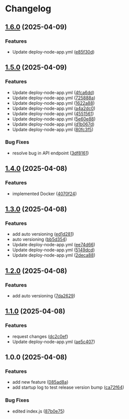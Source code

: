 # Changelog

## [1.6.0](https://github.com/Darsh76/my-node-app/compare/v1.5.0...v1.6.0) (2025-04-09)


### Features

* Update deploy-node-app.yml ([e85f30d](https://github.com/Darsh76/my-node-app/commit/e85f30d71ebda54b228170799d3eea42a4eb8e72))

## [1.5.0](https://github.com/Darsh76/my-node-app/compare/v1.4.0...v1.5.0) (2025-04-09)


### Features

* Update deploy-node-app.yml ([4fca6dd](https://github.com/Darsh76/my-node-app/commit/4fca6dde3abbbdbfc2c73549cc7437bd8b39a388))
* Update deploy-node-app.yml ([725888a](https://github.com/Darsh76/my-node-app/commit/725888aedb705e5d268dff92efbefcae3853f5ac))
* Update deploy-node-app.yml ([1622a88](https://github.com/Darsh76/my-node-app/commit/1622a883185a322c0efe41ea4e6ba41ee86f7572))
* Update deploy-node-app.yml ([a4a2dc0](https://github.com/Darsh76/my-node-app/commit/a4a2dc0ec05a6088e3be80d8ae215189eddffe81))
* Update deploy-node-app.yml ([4551561](https://github.com/Darsh76/my-node-app/commit/45515618d1f43efe2850164bead0cf9939d3b1ec))
* Update deploy-node-app.yml ([5e60e88](https://github.com/Darsh76/my-node-app/commit/5e60e8839848f2702090d6f2ef56ab8a0abcef2e))
* Update deploy-node-app.yml ([d1b067d](https://github.com/Darsh76/my-node-app/commit/d1b067da5a380cdeaf1a39ed1487c34c897547c3))
* Update deploy-node-app.yml ([80fc3f5](https://github.com/Darsh76/my-node-app/commit/80fc3f54f095ed1a429fc3276b584d495a14cc1d))


### Bug Fixes

* resolve bug in API endpoint ([3df8161](https://github.com/Darsh76/my-node-app/commit/3df81610bb167e9336c6c60c15f34a6b68baa20d))

## [1.4.0](https://github.com/Darsh76/my-node-app/compare/v1.3.0...v1.4.0) (2025-04-08)


### Features

* implemented Docker ([4070f24](https://github.com/Darsh76/my-node-app/commit/4070f245d28cd79025cc92d712897a0231da4274))

## [1.3.0](https://github.com/Darsh76/my-node-app/compare/v1.2.0...v1.3.0) (2025-04-08)


### Features

* add auto versioning ([ed1d281](https://github.com/Darsh76/my-node-app/commit/ed1d281c44a11d78625a95427092931254c0e1eb))
* auto versioning ([bb5d354](https://github.com/Darsh76/my-node-app/commit/bb5d354bd6196e887f0e03ae7cfa2489c74cec51))
* Update deploy-node-app.yml ([ee74d66](https://github.com/Darsh76/my-node-app/commit/ee74d66e032b5ed03b3e04bd2076174c898ccb4f))
* Update deploy-node-app.yml ([5149dcd](https://github.com/Darsh76/my-node-app/commit/5149dcd70b6ef5ac4c937e56e899b47e297dfc4b))
* Update deploy-node-app.yml ([2deca88](https://github.com/Darsh76/my-node-app/commit/2deca88c8fc674f1b49bf44464a18ef24a4992ec))

## [1.2.0](https://github.com/Darsh76/my-node-app/compare/v1.1.0...v1.2.0) (2025-04-08)


### Features

* add auto versioning ([7da2629](https://github.com/Darsh76/my-node-app/commit/7da2629bfa7967b0182efe3d7b1a259744ef3c9c))

## [1.1.0](https://github.com/Darsh76/my-node-app/compare/v1.0.0...v1.1.0) (2025-04-08)


### Features

* request changes ([dc2c0ef](https://github.com/Darsh76/my-node-app/commit/dc2c0ef6bbe28a31753a145f83f87797f0030b43))
* Update deploy-node-app.yml ([ae5c407](https://github.com/Darsh76/my-node-app/commit/ae5c40712821324549d1cf5d02cb3c17b32f29ae))

## 1.0.0 (2025-04-08)


### Features

* add new feature ([085ad8a](https://github.com/Darsh76/my-node-app/commit/085ad8ab828dbc914fef505d59c1b423a48ff298))
* add startup log to test release version bump ([ca72f64](https://github.com/Darsh76/my-node-app/commit/ca72f64d2949d8030155350197911d9dcc54e2e2))


### Bug Fixes

* edited index.js ([87b0e75](https://github.com/Darsh76/my-node-app/commit/87b0e7549f78d5a60abca797a3446c58ef1a4e0e))
